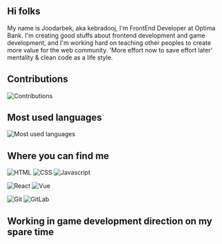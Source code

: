 ## Hi folks

My name is Joodarbek, aka kebradooj, I'm FrontEnd Developer at Optima Bank. I'm creating good stuffs about frontend development and game development, and I'm working hard on teaching other peoples to create more value for the web community. 'More effort now to save effort later' mentality & clean code as a life style.


## Contributions

<img src="https://github-readme-stats.vercel.app/api?username=kebradooj&show_icons=true&count_private=true&title_color=b794f4&text_color=ffffff&icon_color=ffffff&bg_color=1a202c&include_all_commits=true" alt="Contributions" />

## Most used languages

<img src="https://github-readme-stats.vercel.app/api/top-langs/?username=kebradooj&layout=compact&title_color=553c9a&text_color=1a202c" alt="Most used languages" />

## Where you can find me

![HTML](https://img.shields.io/badge/html%20-%23E34F26.svg?&style=for-the-badge&logo=html5&logoColor=white)
![CSS](https://img.shields.io/badge/css%20-%231572B6.svg?&style=for-the-badge&logo=css3)
![Javascript](https://img.shields.io/badge/-JavaScript-ffb400?style=for-the-badge&logo=javascript)

![React](https://img.shields.io/badge/-React-blue?style=for-the-badge&logo=react)
![Vue](https://img.shields.io/badge/-Vue-4FC08D?style=for-the-badge&logo=vue.js)

![Git](https://img.shields.io/badge/git%20-%23F05033.svg?&style=for-the-badge&logo=git&logoColor=white)
![GitLab](https://img.shields.io/badge/gitlab%20-%23FCA121.svg?&style=for-the-badge&logo=gitlab)

## Working in game development direction on my spare time
